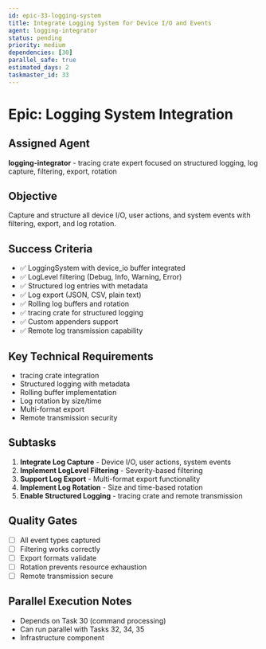 ```yaml
---
id: epic-33-logging-system
title: Integrate Logging System for Device I/O and Events
agent: logging-integrator
status: pending
priority: medium
dependencies: [30]
parallel_safe: true
estimated_days: 2
taskmaster_id: 33
---
```


# Epic: Logging System Integration

## Assigned Agent
**logging-integrator** - tracing crate expert focused on structured logging, log capture, filtering, export, rotation

## Objective
Capture and structure all device I/O, user actions, and system events with filtering, export, and log rotation.

## Success Criteria
- ✅ LoggingSystem with device_io buffer integrated
- ✅ LogLevel filtering (Debug, Info, Warning, Error)
- ✅ Structured log entries with metadata
- ✅ Log export (JSON, CSV, plain text)
- ✅ Rolling log buffers and rotation
- ✅ tracing crate for structured logging
- ✅ Custom appenders support
- ✅ Remote log transmission capability

## Key Technical Requirements
- tracing crate integration
- Structured logging with metadata
- Rolling buffer implementation
- Log rotation by size/time
- Multi-format export
- Remote transmission security

## Subtasks
1. **Integrate Log Capture** - Device I/O, user actions, system events
2. **Implement LogLevel Filtering** - Severity-based filtering
3. **Support Log Export** - Multi-format export functionality
4. **Implement Log Rotation** - Size and time-based rotation
5. **Enable Structured Logging** - tracing crate and remote transmission

## Quality Gates
- [ ] All event types captured
- [ ] Filtering works correctly
- [ ] Export formats validate
- [ ] Rotation prevents resource exhaustion
- [ ] Remote transmission secure

## Parallel Execution Notes
- Depends on Task 30 (command processing)
- Can run parallel with Tasks 32, 34, 35
- Infrastructure component